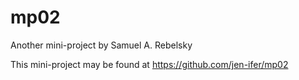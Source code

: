 # mp02 

Another mini-project by Samuel A. Rebelsky

This mini-project may be found at https://github.com/jen-ifer/mp02
